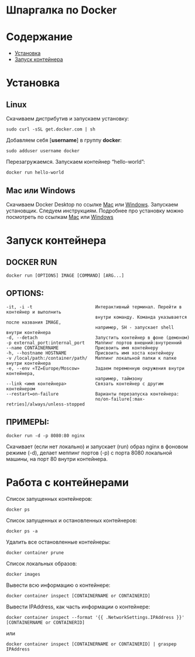 # Шпаргалка по Docker

# Содержание

   * [Установка](#установка)
   * [Запуск контейнера](#Запуск-контейнера)
   
# Установка

## Linux

Скачиваем дистрибутив и запускаем установку:
```
sudo curl -sSL get.docker.com | sh
```
Добавляем себя [**username**] в группу **docker**:
```
sudo adduser username docker
```
Перезагружаемся. Запускаем контейнер “hello-world”:
```
docker run hello-world
```

## Mac или Windows

Скачиваем Docker Desktop по ссылке [Mac](https://download.docker.com/mac/stable/Docker.dmg) или [Windows](https://download.docker.com/win/stable/InstallDocker.msi). 
Запускаем установщик. Следуем инструкциям. Подробнее про установку можно посмотреть по ссылкам [Mac](https://docs.docker.com/docker-for-mac/install/) или [Windows](https://docs.docker.com/docker-for-windows/install/)

# Запуск контейнера

## DOCKER RUN
```
docker run [OPTIONS] IMAGE [COMMAND] [ARG...]
```

## OPTIONS:
    -it, -i -t                        Интерактивный терминал. Перейти в контейнер и выполнить
                                      внутри команду. Команда указывается после названия IMAGE, 
                                      например, SH - запускает shell внутри контейнера
    -d, --detach                      Запустить контейнер в фоне (демоном)
    -p external_port:internal_port    Маппинг портов внешний:внутренний
    --name CONTAINERNAME              Присвоить имя контейнеру
    -h, --hostname HOSTNAME           Присвоить имя хоста контейнеру
    -v /local/path:/container/path/   Маппинг локальной папки к папке внутри контейнера
    -e, --env «TZ=Europe/Moscow»      Задаем переменную окружения внутри контейнера,
                                      например, таймзону
    --link <имя контейнера>           Связать контейнер с другим контейнером
    --restart=on-failure              Варианты перезапуска контейнера:
                                      no/on-failure[:max-retries]/always/unless-stopped
    
## ПРИМЕРЫ:
```
docker run -d -p 8080:80 nginx
```
Скачивает (если нет локально) и запускает (run) образ nginx в фоновом режиме (-d), делает меппинг портов (-p) с порта 8080 локальной машины, на порт 80 внутри контейнера. 

# Работа с контейнерами
Список запущенных контейнеров:
```
docker ps
```
Список запущенных и остановленных контейнеров:
```
docker ps -a
```
Удалить все остановленные контейнеры:
```
docker container prune
```
Список локальных образов:
```
docker images
```
Вывести всю информацию о контейнере:
```
docker container inspect [CONTAINERNAME or CONTAINERID]
```
Вывести IPAddress, как часть информации о контейнере:
```
docker container inspect --format '{{ .NetworkSettings.IPAddress }}' [CONTAINERNAME or CONTAINERID]
```
или
```
docker container inspect [CONTAINERNAME or CONTAINERID] | graspep IPAddress
```
